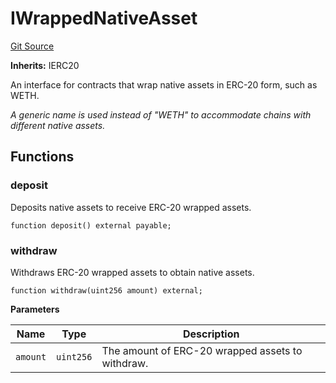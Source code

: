 # IWrappedNativeAsset

[Git Source](https://github.com/sablier-labs/v2-periphery/blob/561f49f77dc855cb4c3a7a449a43613e8f71d655/docs/contracts/v2/reference/periphery/interfaces)

**Inherits:** IERC20

An interface for contracts that wrap native assets in ERC-20 form, such as WETH.

_A generic name is used instead of "WETH" to accommodate chains with different native assets._

## Functions

### deposit

Deposits native assets to receive ERC-20 wrapped assets.

```solidity
function deposit() external payable;
```

### withdraw

Withdraws ERC-20 wrapped assets to obtain native assets.

```solidity
function withdraw(uint256 amount) external;
```

**Parameters**

| Name     | Type      | Description                                      |
| -------- | --------- | ------------------------------------------------ |
| `amount` | `uint256` | The amount of ERC-20 wrapped assets to withdraw. |
